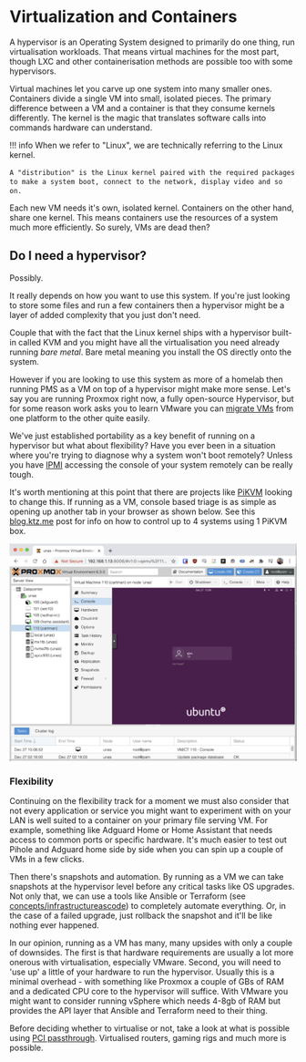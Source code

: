 # Virtualization and Containers

A hypervisor is an Operating System designed to primarily do one thing, run virtualisation workloads. That means virtual machines for the most part, though LXC and other containerisation methods are possible too with some hypervisors. 

Virtual machines let you carve up one system into many smaller ones. Containers divide a single VM into small, isolated pieces. The primary difference between a VM and a container is that they consume kernels differently. The kernel is the magic that translates software calls into commands hardware can understand. 

!!! info
    When we refer to "Linux", we are technically referring to the Linux kernel. 
    
    A "distribution" is the Linux kernel paired with the required packages to make a system boot, connect to the network, display video and so on.

Each new VM needs it's own, isolated kernel. Containers on the other hand, share one kernel. This means containers use the resources of a system much more efficiently. So surely, VMs are dead then?

## Do I need a hypervisor?

Possibly. 

It really depends on how you want to use this system. If you're just looking to store some files and run a few containers then a hypervisor might be a layer of added complexity that you just don't need. 

Couple that with the fact that the Linux kernel ships with a hypervisor built-in called KVM and you might have all the virtualisation you need already running *bare metal*. Bare metal meaning you install the OS directly onto the system.

However if you are looking to use this system as more of a homelab then running PMS as a VM on top of a hypervisor might make more sense. Let's say you are running Proxmox right now, a fully open-source Hypervisor, but for some reason work asks you to learn VMware you can [migrate VMs](https://blog.ktz.me/migrate-qcow2-images-from-kvm-to-vmware/) from one platform to the other quite easily.

We've just established portability as a key benefit of running on a hypervisor but what about flexibility? Have you ever been in a situation where you're trying to diagnose why a system won't boot remotely? Unless you have [IPMI](https://www.zenlayer.com/blog/what-is-ipmi/) accessing the console of your system remotely can be really tough. 

It's worth mentioning at this point that there are projects like [PiKVM](https://github.com/pikvm/pikvm) looking to change this. If running as a VM, console based triage is as simple as opening up another tab in your browser as shown below. See this [blog.ktz.me](https://blog.ktz.me/use-1-pikvm-instance-to-control-4-systems/) post for info on how to control up to 4 systems using 1 PiKVM box.

![proxmox](../images/proxmox-ui-tab.png)

### Flexibility

Continuing on the flexibility track for a moment we must also consider that not every application or service you might want to experiment with on your LAN is well suited to a container on your primary file serving VM. For example, something like Adguard Home or Home Assistant that needs access to common ports or specific hardware. It's much easier to test out Pihole and Adguard home side by side when you can spin up a couple of VMs in a few clicks.

Then there's snapshots and automation. By running as a VM we can take snapshots at the hypervisor level before any critical tasks like OS upgrades. Not only that, we can use a tools like Ansible or Terraform (see [concepts/infrastructureascode](infraascode.md)) to completely automate everything. Or, in the case of a failed upgrade, just rollback the snapshot and it'll be like nothing ever happened.

In our opinion, running as a VM has many, many upsides with only a couple of downsides. The first is that hardware requirements are usually a lot more onerous with virtualisation, especially VMware. Second, you will need to 'use up' a little of your hardware to run the hypervisor. Usually this is a minimal overhead - with something like Proxmox a couple of GBs of RAM and a dedicated CPU core to the hypervisor will suffice. With VMware you might want to consider running vSphere which needs 4-8gb of RAM but provides the API layer that Ansible and Terraform need to their thing.

Before deciding whether to virtualise or not, take a look at what is possible using [PCI passthrough](pci-passthrough.md). Virtualised routers, gaming rigs and much more is possible.